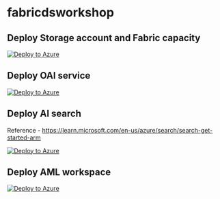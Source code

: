 # fabricdsworkshop
## Deploy Storage account and Fabric capacity

[![Deploy to Azure](https://aka.ms/deploytoazurebutton)](https://portal.azure.com/#create/Microsoft.Template/uri/https%3A%2F%2Fraw.githubusercontent.com%2Fumeshpawar2188%2Ffabricdsworkshop%2Fmain%2Finfra%2Ffabric_storage_template.json)




## Deploy OAI service

[![Deploy to Azure](https://aka.ms/deploytoazurebutton)](https://portal.azure.com/#create/Microsoft.Template/uri/https%3A%2F%2Fraw.githubusercontent.com%2Fumeshpawar2188%2Ffabricdsworkshop%2Fmain%2Finfra%2Foai_template.json)


## Deploy AI search 

Reference - https://learn.microsoft.com/en-us/azure/search/search-get-started-arm

[![Deploy to Azure](https://aka.ms/deploytoazurebutton)](https://portal.azure.com/#create/Microsoft.Template/uri/https%3A%2F%2Fraw.githubusercontent.com%2Fazure%2Fazure-quickstart-templates%2Fmaster%2Fquickstarts%2Fmicrosoft.search%2Fazure-search-create%2Fazuredeploy.json)

## Deploy AML workspace

[![Deploy to Azure](https://aka.ms/deploytoazurebutton)](https://portal.azure.com/#create/Microsoft.Template/uri/https://raw.githubusercontent.com/Azure/azure-quickstart-templates/master/quickstarts/microsoft.machinelearningservices/machine-learning-workspace-vnet/azuredeploy.json)
